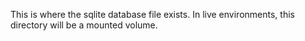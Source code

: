 This is where the sqlite database file exists. In live environments, this directory will be a mounted volume.
